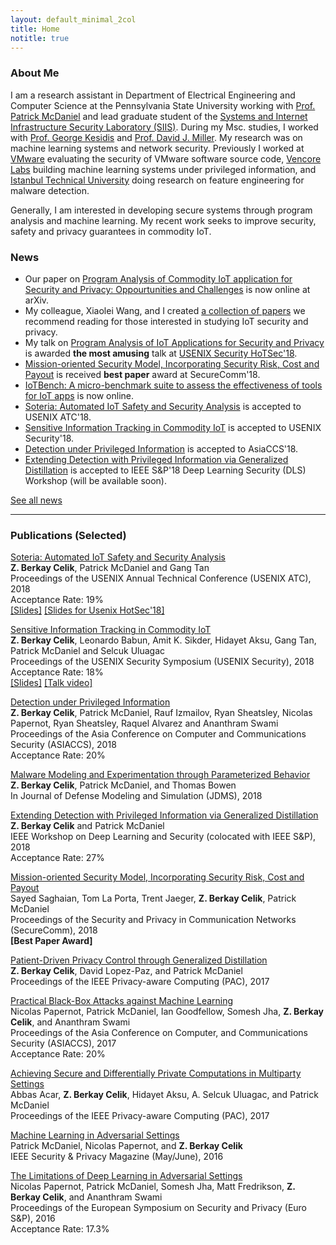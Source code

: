 ```yaml
---
layout: default_minimal_2col
title: Home
notitle: true
---
```

### About Me
I am a research assistant in Department of Electrical Engineering and Computer Science at the Pennsylvania State University working with [Prof. Patrick McDaniel](http://www.patrickmcdaniel.org/) and lead graduate student of the [Systems and Internet Infrastructure Security Laboratory (SIIS)](http://siis.cse.psu.edu/). During my Msc. studies, I worked with [Prof. George Kesidis](http://www.cse.psu.edu/~gik2/) and [Prof. David J. Miller](http://www.ee.psu.edu/directory/FacultyInfo/Miller/MillerProfilePage.aspx). My research was on machine learning systems and network security. Previously I worked at [VMware](https://www.vmware.com/) evaluating the security of VMware software source code, [Vencore Labs](https://www.perspectalabs.com/) building machine learning systems under privileged information, and [Istanbul Technical University](http://www.itu.edu.tr/en/) doing research on feature engineering for malware detection.
 
Generally, I am interested in developing secure systems through program analysis and machine learning. My recent work seeks to improve security, safety and privacy guarantees in commodity IoT. 

### News
- Our paper on [Program Analysis of Commodity IoT application for Security and Privacy: Oppourtunities and Challenges](https://arxiv.org/pdf/1809.06962.pdf) is now online at arXiv. 
- My colleague, Xiaolei Wang, and I created [a collection of papers](https://github.com/Beerkay/IoTResearch/blob/master/README.md) we recommend reading for those interested in studying IoT security and privacy.
- My talk on [Program Analysis of IoT Applications for Security and Privacy](https://www.usenix.org/sites/default/files/conference/protected-files/hotsec18_slides_celik.pdf) is awarded **the most amusing** talk at [USENIX Security HoTSec'18](https://www.usenix.org/conference/hotsec18/summit-program).
- [Mission-oriented Security Model, Incorporating Security Risk, Cost and Payout](http://securecomm.org/full-program/) is received **best paper** award at SecureComm'18.
- [IoTBench: A micro-benchmark suite to assess the effectiveness of tools for IoT apps](https://github.com/IoTBench/IoTBench-test-suite) is now online.
- [Soteria: Automated IoT Safety and Security Analysis](https://www.usenix.org/system/files/conference/atc18/atc18-celik.pdf) is accepted to USENIX ATC'18.
- [Sensitive Information Tracking in Commodity IoT](https://www.usenix.org/system/files/conference/usenixsecurity18/sec18-celik.pdf) is accepted to USENIX Security'18.
- [Detection under Privileged Information](https://arxiv.org/abs/1603.09638) is accepted to AsiaCCS'18.
- [Extending Detection with Privileged Information via Generalized Distillation](https://beerkay.github.io/) is accepted to IEEE S&P'18 Deep Learning Security (DLS) Workshop (will be available soon).

[See all news](/pages/news)

---

### Publications (Selected)
[Soteria: Automated IoT Safety and Security Analysis](https://www.usenix.org/system/files/conference/atc18/atc18-celik.pdf)<br />
**Z. Berkay Celik**, Patrick McDaniel and Gang Tan<br />
Proceedings of the USENIX Annual Technical Conference (USENIX ATC), 2018<br />
Acceptance Rate: 19% <br />
[[Slides]](https://www.usenix.org/sites/default/files/conference/protected-files/atc18_slides_celik.pdf) [[Slides for Usenix HotSec'18]](https://www.usenix.org/sites/default/files/conference/protected-files/hotsec18_slides_celik.pdf)

[Sensitive Information Tracking in Commodity IoT](https://www.usenix.org/system/files/conference/usenixsecurity18/sec18-celik.pdf)<br />
**Z. Berkay Celik**,  Leonardo Babun, Amit K. Sikder, Hidayet Aksu, Gang Tan, Patrick McDaniel and Selcuk Uluagac<br />
Proceedings of the USENIX Security Symposium (USENIX Security), 2018<br />
Acceptance Rate: 18% <br />
[[Slides]](https://www.usenix.org/sites/default/files/conference/protected-files/security18_slides_celik.pdf) [[Talk video]](https://www.youtube.com/watch?v=ggsoDoOBdTo)

[Detection under Privileged Information](https://arxiv.org/pdf/1603.09638.pdf)<br />
**Z. Berkay Celik**,  Patrick McDaniel, Rauf Izmailov, Ryan Sheatsley, Nicolas Papernot, Ryan Sheatsley, Raquel Alvarez and Ananthram Swami<br />
Proceedings of the Asia Conference on Computer and Communications Security (ASIACCS), 2018<br />
Acceptance Rate: 20%

[Malware Modeling and Experimentation through Parameterized Behavior](https://beerkay.github.io/papers/Celik17_JDMS.pdf)<br />
**Z. Berkay Celik**, Patrick McDaniel, and Thomas Bowen<br />
In Journal of Defense Modeling and Simulation (JDMS), 2018

[Extending Detection with Privileged Information via Generalized Distillation](https://arxiv.org/pdf/1603.09638.pdf)<br />
**Z. Berkay Celik** and Patrick McDaniel<br />
IEEE Workshop on Deep Learning and Security (colocated with IEEE S&P), 2018<br />
Acceptance Rate: 27%

[Mission-oriented Security Model, Incorporating Security Risk, Cost and Payout](http://securecomm.org/full-program/)<br />
Sayed Saghaian, Tom La Porta, Trent Jaeger, **Z. Berkay Celik**, Patrick McDaniel<br />
Proceedings of the Security and Privacy in Communication Networks (SecureComm), 2018<br />
**[Best Paper Award]**

[Patient-Driven Privacy Control through Generalized Distillation](https://arxiv.org/pdf/1611.08648.pdf)<br />
**Z. Berkay Celik**, David Lopez-Paz, and Patrick McDaniel<br />
Proceedings of the  IEEE Privacy-aware Computing (PAC), 2017

[Practical Black-Box Attacks against Machine Learning](https://arxiv.org/pdf/1602.02697.pdf)<br />
Nicolas Papernot, Patrick McDaniel, Ian Goodfellow, Somesh Jha, **Z. Berkay Celik**, and Ananthram Swami<br />
Proceedings of the  Asia Conference on Computer, and Communications Security (ASIACCS), 2017<br />
Acceptance Rate: 20%

[Achieving Secure and Differentially Private Computations in Multiparty Settings](https://arxiv.org/pdf/1707.01871.pdf)<br />
Abbas Acar, **Z. Berkay Celik**,  Hidayet Aksu, A. Selcuk Uluagac, and Patrick McDaniel<br />
Proceedings of the IEEE Privacy-aware Computing (PAC), 2017

[Machine Learning in Adversarial Settings](http://www.patrickmcdaniel.org/pubs/ieeespmag16.pdf)<br />
Patrick McDaniel, Nicolas Papernot, and **Z. Berkay Celik**<br />
IEEE Security & Privacy Magazine (May/June), 2016

[The Limitations of Deep Learning in Adversarial Settings](https://arxiv.org/pdf/1511.07528.pdf)<br />
Nicolas Papernot, Patrick McDaniel, Somesh Jha,  Matt Fredrikson, **Z. Berkay Celik**, and Ananthram Swami<br />
Proceedings of the  European Symposium on Security and Privacy (Euro S&P), 2016<br />
Acceptance Rate: 17.3%

<!---
### Teaching Experience
* CMPSC 311: System Programming (with Prof. Patrick McDaniel) (Fall 2016)
* CMPSC 443: Introduction to Computer Security (with Prof. Patrick McDaniel) (Spring 2017)
* CSE 597: Security and Privacy of Machine Learning (with Prof. Patrick McDaniel and Nicolas Papernot) (Fall 2016)
* CSE 597: Advanced Topics in the Security and Privacy of Machine Learning (with Prof. Patrick McDaniel and Nicolas Papernot) (Spring 2017)

### Professional Activities
* 2018, Program Committee Member for IEEE Symposium on Privacy-Aware Computing (IEEE PAC) 
* 2017, Program Committee Member for CCS Workshop on Internet-of-Things Security and Privacy (IoT S&P)
* 2017, Publicity Chair for IEEE Conference on Communications and Network Security (CNS) Workshop on Cyber-Physical Systems Security (CPS-Sec)
* 2016, Technical Program Committee for MILCOM'16 (Track 3: Cyber Security and Trusted Computing)
* Reviewer: USENIX Security (2018), Neural Processing Letters (2017), ACM Computing Surveys (2017), IEEE S&P Magazine (2016), NDSS (2016), Journal of Network and Computer Applications (JNCA) (2016), Computers-Open Access Journal (2016)


### Invited Talks/Presentations
* April 2018: Recent Research on IoT Privacy and Security, [Penn State University](http://www.cse.psu.edu/~sxz16/) (host: Dr. Senchun Zhu, CSE 597: Wireless and Mobile Security class)
* March 2018: Automated IoT Privacy and Security Analysis, [Army Research Laboratory](https://www.arl.army.mil/www/default.cfm) (host: Dr. Ed Colbert)
* September 2017: SainT: Sensitive Information Tracking for IoT Applications, [Great Lakes Security Day 2017, RIT](https://www.rit.edu/cybersecurity/great-lakes-security-day-2017) (host: [Dr. Matthew Wright](https://sites.google.com/site/matthewkwright/))
* August 2017: Deep Learning for Analyzing VMware Software, [VMware Cambridge Office](https://www.vmware.com/) (VMware Intern Presentation) 
* July 2017: Convolutional Neural Networks for Secure Code, [VMware Cambridge Office](https://www.vmware.com/) (VMware CTO Office Presentation) 
* December 2016: Recent Research Topics in Security and Privacy, [Istanbul Technical University](http://www.bb.itu.edu) (host: [Dr. Sema Oktug](http://web.itu.edu.tr/~oktug/)
* December 2016:Detection under Privileged Information, [Florida International University](https://csl.fiu.edu/) (host: [Dr. Selcuk Uluagac](http://web.eng.fiu.edu/selcuk/)
* March 2016: Malware Traffic Detection using Tamper Resistant Features, [Army Research Laboratory](https://www.arl.army.mil/www/default.cfm) (host: Dr. Ananthram Swami)
* March 2016: Mapping Sample Scenarios to Operational Models in Cyber Environments, [George Mason University](https://www2.gmu.edu/) (host: [Dr. Sushil Jajodia](http://csis.gmu.edu/jajodia/))
* August 2015: Detection under Privileged Information, [Vencore Labs](https://www.vencorelabs.com/)(Intern presentation)


### Awards
* August 2018: Student Travel Award (ACM ASIA Conference on Information, Computer and Communications Security (ACM ASIACCS 2018)) 
* March 2018: Best demo award (Sensitive Information Tracking in Commodity IoT, [Florida Institute for Cybersecurity Research (FICS) Research Annual Conference on Cybersecurity](http://fics.institute.ufl.edu/poster-demo-winners-at-the-fics-annual-conference-on-cybersecurity/))
* July 2015: Student Travel Award (Military Communications Conference (MILCOM))
* August 2015 and 2017: PSU Summer Tuition Assistance Program (STAP) Fellowship

### Internships
* 2017 (Summer): Software Engineer, VMware CTO Office, Greater Boston Area (Managers: Ronn Mann and [Josh Simons](https://octo.vmware.com/author/josh_simons/))
* 2015 (Summer): Research Associate, Vencore Labs, New Jersey (Managers: Dr. Ritu Chadha and [Dr. Rauf Izmailov](https://scholar.google.com/citations?user=eA2qnCYAAAAJ&hl=en))

---


Reviwer for Neural Information Processing Systems (NIPS) 2018

### Personal
[Click to know more about me](https://octo.vmware.com/author/josh_simons/)
http://www.cs.virginia.edu/~robins/TimeManagementTalk.html

#### Policy-based Secure Data Exchange 
<img align="left" src="{{ site.base }}/img/curie/curie.png" style="border-radius: 15px" hspace="15"> Data sharing among partners---users, organizations, companies---is crucial for the advancement of data analytics in many domains. Sharing through secure computation and differential privacy allows these partners to perform private computations on their sensitive data in controlled ways. However, in reality, there exist complex relationships among members. Politics, regulations, interest, trust, data demands and needs are one of the many reasons. Thus, there is a need for a mechanism to meet these conflicting relationships on data sharing. This paper presents Curie, an approach to exchange data among members whose membership has complex relationships. The CPL policy language that allows members to define the specifications of data exchange requirements is introduced. Members (partners) assert who and what to exchange through their local policies and negotiate a global sharing agreement. The agreement is implemented in a multi-party computation that guarantees sharing among members will comply with the policy as negotiated. The use of Curie is validated through an example of a health care application built on recently introduced secure multi-party computation and differential privacy frameworks, and policy and performance trade-offs are explored.

This paper is under peer-review: [Curie: Policy-based Secure Data Exchange](https://arxiv.org/pdf/1702.08342.pdf), Z. Berkay Celik, Hidayet Aksu, Abbas Acar,Ryan Sheatsley, A. Selcuk Uluagac and Patrick McDaniel, 2017. We extend the algorithms used in Curie paper and construct algorithms for [Achieving Secure and Differentially Private Computations in Multiparty Settings](https://arxiv.org/pdf/1702.08342.pdf). This paper is accepted to IEEE Privacy-aware computing (PAC) conference.

We also studied the detection of Fast-Flux Service Networks (FFSNs) using DNS (Domain Name System)
response packets. We have observed that current approaches do not employ a large combination of DNS features to feed into the proposed detection systems. The lack of features leads to high false positive or false negative rates triggered by benign activities including Content Distribution Networks (CDNs). Read more about the study [here](https://beerkay.github.io/papers/Celik13_ISCC.pdf).


During my Msc. studies, I worked with [Prof. George Kesidis](http://www.cse.psu.edu/~gik2/) and [Prof. David J. Miller](http://www.ee.psu.edu/directory/FacultyInfo/Miller/MillerProfilePage.aspx) on NSF NeTSE Unsupervised Flow-Based Clustering project (also supported by Cisco Systems URP gift and DHS/NSF EMIST/DETER project). My research there focused on network security and machine learning. 


I also worked under the direction of [Prof. Sema Oktug](http://web.itu.edu.tr/~oktug/) at [Istanbul Technical University](http://www.itu.edu.tr/en/) focusing on practical network security problems (e.g., fast-flux networks).
-->

<!---
Posters missing, Reviewlari mutlaka ekle.
### Posters
## DLS
## CRA
## VENCORE LABS
## VMWARE

--
* 2018--NIPS
* 2017, Program Committee Member for IEEE Symposium on Privacy-Aware Computing (PAC)
* Reviewer, Usenix Security (2018)



### Publications
<script src="https://bibbase.org/show?bib=https%3A%2F%2Fraw.githubusercontent.com%2FBeerkay%2Fbeerkay.github.io%2Fmaster%2Fpapers%2FmyPublications.bib&jsonp=1"></script>
-->
<!-- Global site tag (gtag.js) - Google Analytics -->
<script async src="https://www.googletagmanager.com/gtag/js?id=UA-56069371-2"></script>
<script>
  window.dataLayer = window.dataLayer || [];
  function gtag(){dataLayer.push(arguments);}
  gtag('js', new Date());

  gtag('config', 'UA-56069371-2');
</script>

